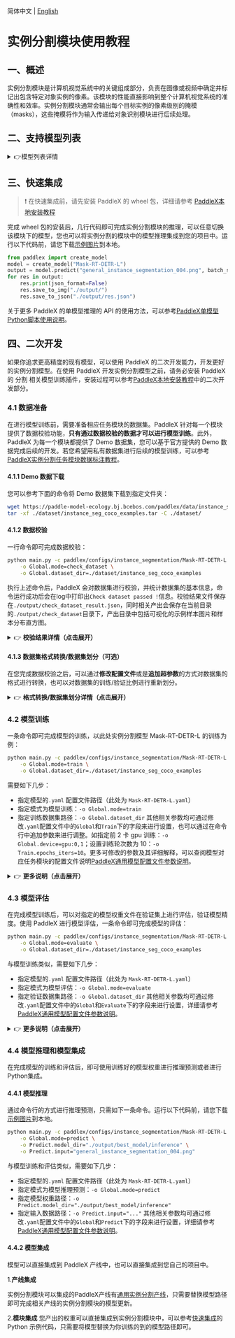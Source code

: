 简体中文 | [English](instance_segmentation_en.md)

# 实例分割模块使用教程

## 一、概述
实例分割模块是计算机视觉系统中的关键组成部分，负责在图像或视频中确定并标记出包含特定对象实例的像素。该模块的性能直接影响到整个计算机视觉系统的准确性和效率。实例分割模块通常会输出每个目标实例的像素级别的掩模（masks），这些掩模将作为输入传递给对象识别模块进行后续处理。

## 二、支持模型列表

<details>
   <summary> 👉模型列表详情</summary>


<table>
    <tr>
        <th>模型</th>
        <th>Mask AP</th>
        <th>GPU推理耗时（ms）</th>
        <th>CPU推理耗时 (ms)</th>
        <th>模型存储大小（M）</th>
        <th>介绍</th>
    </tr>
    <tr>
        <td>Cascade-MaskRCNN-ResNet50-FPN</td>
        <td>36.3</td>
        <td >-</td>
        <td >-</td>
        <td>254.8 M</td>
        <td rowspan="2">Cascade-MaskRCNN 是一种改进的Mask RCNN实例分割模型，通过级联多个检测器，利用不同IOU阈值优化分割结果，解决检测与推理阶段的mismatch问题，提高了实例分割的准确性。</td>
    </tr>
    <tr>
        <td>Cascade-MaskRCNN-ResNet50-vd-SSLDv2-FPN</td>
        <td>39.1</td>
        <td >-</td>
        <td >-</td>
        <td>254.7 M</td>
    </tr>
    <tr>
        <td>Mask-RT-DETR-H</td>
        <td>50.6</td>
        <td>132.693</td>
        <td>4896.17</td>
        <td>449.9 M</td>
        <td rowspan="5">Mask-RT-DETR 是一种基于RT-DETR的实例分割模型，通过采用最优性能的更好的PP-HGNetV2作为骨干网络，构建了MaskHybridEncoder编码器，引入了IOU-aware Query Selection 技术，使其在相同推理耗时上取得了SOTA实例分割精度。</td>
    </tr>
    <tr>
        <td>Mask-RT-DETR-L</td>
        <td>45.7</td>
        <td>46.5059</td>
        <td>2575.92</td>
        <td>113.6 M</td>
    </tr>
    <tr>
        <td>Mask-RT-DETR-M</td>
        <td>42.7</td>
        <td>36.8329</td>
        <td>-</td>
        <td>66.6 M</td>
    </tr>
    <tr>
        <td>Mask-RT-DETR-S</td>
        <td>41.0</td>
        <td>33.5007</td>
        <td>-</td>
        <td>51.8 M</td>
    </tr>
    <tr>
        <td>Mask-RT-DETR-X</td>
        <td>47.5</td>
        <td>75.755</td>
        <td>3358.04</td>
        <td>237.5 M</td>
    </tr>
    <tr>
        <td>MaskRCNN-ResNet50-FPN</td>
        <td>35.6</td>
        <td>-</td>
        <td>-</td>
        <td>157.5 M</td>
        <td rowspan="6">Mask R-CNN是由华盛顿首例即现投影卡的一个全任务深度学习模型，能够在一个模型中完成图片实例的分类和定位，并结合图像级的遮罩（Mask）来完成分割任务。</td>
    </tr>
    <tr>
        <td>MaskRCNN-ResNet50-vd-FPN</td>
        <td>36.4</td>
        <td>-</td>
        <td>-</td>
        <td>157.5 M</td>
    </tr>
    <tr>
        <td>MaskRCNN-ResNet50</td>
        <td>32.8</td>
        <td>-</td>
        <td>-</td>
        <td>128.7 M</td>
    </tr>
    <tr>
        <td>MaskRCNN-ResNet101-FPN</td>
        <td>36.6</td>
        <td>-</td>
        <td>-</td>
        <td>225.4 M</td>
    </tr>
    <tr>
        <td>MaskRCNN-ResNet101-vd-FPN</td>
        <td>38.1</td>
        <td>-</td>
        <td>-</td>
        <td>225.1 M</td>
    </tr>
    <tr>
        <td>MaskRCNN-ResNeXt101-vd-FPN</td>
        <td>39.5</td>
        <td>-</td>
        <td>-</td>
        <td>370.0 M</td>
        <td></td>
    </tr>
    <tr>
        <td>PP-YOLOE_seg-S</td>
        <td>32.5</td>
        <td>-</td>
        <td>-</td>
        <td>31.5 M</td>
        <td>PP-YOLOE_seg 是一种基于PP-YOLOE的实例分割模型。该模型沿用了PP-YOLOE的backbone和head，通过设计PP-YOLOE实例分割头，大幅提升了实例分割的性能和推理速度。</td>
    </tr>
    <tr>
        <td>SOLOv2</td>
        <td>35.5</td>
        <td>-</td>
        <td>-</td>
        <td>179.1 M</td>
        <td> Solov2是一种按位置分割物体的实时实例分割算法。该模型是SOLO的改进版本，通过引入掩码学习和掩码NMS，实现了精度和速度上取得良好平衡。</td>
    </tr>
</table>


**注：以上精度指标为[COCO2017](https://cocodataset.org/#home)验证集 Mask AP。所有模型 GPU 推理耗时基于 NVIDIA Tesla T4 机器，精度类型为 FP32， CPU 推理速度基于 Intel(R) Xeon(R) Gold 5117 CPU @ 2.00GHz，线程数为8，精度类型为 FP32。**

</details>

## 三、快速集成
> ❗ 在快速集成前，请先安装 PaddleX 的 wheel 包，详细请参考 [PaddleX本地安装教程](../../../installation/installation.md)

完成 wheel 包的安装后，几行代码即可完成实例分割模块的推理，可以任意切换该模块下的模型，您也可以将实例分割的模块中的模型推理集成到您的项目中。运行以下代码前，请您下载[示例图片](https://paddle-model-ecology.bj.bcebos.com/paddlex/imgs/demo_image/general_instance_segmentation_004.png)到本地。

```python
from paddlex import create_model
model = create_model("Mask-RT-DETR-L")
output = model.predict("general_instance_segmentation_004.png", batch_size=1)
for res in output:
    res.print(json_format=False)
    res.save_to_img("./output/")
    res.save_to_json("./output/res.json")
```

关于更多 PaddleX 的单模型推理的 API 的使用方法，可以参考[PaddleX单模型Python脚本使用说明](../../instructions/model_python_API.md)。

## 四、二次开发
如果你追求更高精度的现有模型，可以使用 PaddleX 的二次开发能力，开发更好的实例分割模型。在使用 PaddleX 开发实例分割模型之前，请务必安装 PaddleX 的 分割 相关模型训练插件，安装过程可以参考[PaddleX本地安装教程](../../../installation/installation.md)中的二次开发部分。

### 4.1 数据准备
在进行模型训练前，需要准备相应任务模块的数据集。PaddleX 针对每一个模块提供了数据校验功能，**只有通过数据校验的数据才可以进行模型训练**。此外，PaddleX 为每一个模块都提供了 Demo 数据集，您可以基于官方提供的 Demo 数据完成后续的开发。若您希望用私有数据集进行后续的模型训练，可以参考[PaddleX实例分割任务模块数据标注教程](../../../data_annotations/cv_modules/instance_segmentation.md)。

#### 4.1.1 Demo 数据下载
您可以参考下面的命令将 Demo 数据集下载到指定文件夹：

```bash
wget https://paddle-model-ecology.bj.bcebos.com/paddlex/data/instance_seg_coco_examples.tar -P ./dataset
tar -xf ./dataset/instance_seg_coco_examples.tar -C ./dataset/
```
#### 4.1.2 数据校验
一行命令即可完成数据校验：

```bash
python main.py -c paddlex/configs/instance_segmentation/Mask-RT-DETR-L.yaml \
    -o Global.mode=check_dataset \
    -o Global.dataset_dir=./dataset/instance_seg_coco_examples
```
执行上述命令后，PaddleX 会对数据集进行校验，并统计数据集的基本信息，命令运行成功后会在log中打印出`Check dataset passed !`信息。校验结果文件保存在`./output/check_dataset_result.json`，同时相关产出会保存在当前目录的`./output/check_dataset`目录下，产出目录中包括可视化的示例样本图片和样本分布直方图。

<details>
  <summary>👉 <b>校验结果详情（点击展开）</b></summary>


校验结果文件具体内容为：

```bash
{
  "done_flag": true,
  "check_pass": true,
  "attributes": {
    "num_classes": 2,
    "train_samples": 79,
    "train_sample_paths": [
      "check_dataset/demo_img/pexels-photo-634007.jpeg",
      "check_dataset/demo_img/pexels-photo-59576.png"
    ],
    "val_samples": 19,
    "val_sample_paths": [
      "check_dataset/demo_img/peasant-farmer-farmer-romania-botiza-47862.jpeg",
      "check_dataset/demo_img/pexels-photo-715546.png"
    ]
  },
  "analysis": {
    "histogram": "check_dataset/histogram.png"
  },
  "dataset_path": "./dataset/instance_seg_coco_examples",
  "show_type": "image",
  "dataset_type": "COCOInstSegDataset"
}
```
上述校验结果中，check_pass 为 True 表示数据集格式符合要求，其他部分指标的说明如下：

* `attributes.num_classes`：该数据集类别数为 2；
* `attributes.train_samples`：该数据集训练集样本数量为 79；
* `attributes.val_samples`：该数据集验证集样本数量为 19；
* `attributes.train_sample_paths`：该数据集训练集样本可视化图片相对路径列表；
* `attributes.val_sample_paths`：该数据集验证集样本可视化图片相对路径列表；
另外，数据集校验还对数据集中所有类别的样本数量分布情况进行了分析，并绘制了分布直方图（histogram.png）：

![](https://raw.githubusercontent.com/cuicheng01/PaddleX_doc_images/main/images/modules/instanceseg/01.png)
</details>

#### 4.1.3 数据集格式转换/数据集划分（可选）
在您完成数据校验之后，可以通过**修改配置文件**或是**追加超参数**的方式对数据集的格式进行转换，也可以对数据集的训练/验证比例进行重新划分。

<details>
  <summary>👉 <b>格式转换/数据集划分详情（点击展开）</b></summary>


**（1）数据集格式转换**

实例分割任务支持`LabelMe`格式转换为`COCO`格式，数据集格式转换的参数可以通过修改配置文件中 `CheckDataset` 下的字段进行设置，配置文件中部分参数的示例说明如下：

* `CheckDataset`:
  * `convert`:
    * `enable`: 是否进行数据集格式转换，为`True`时进行数据集格式转换，默认为`False`;
    * `src_dataset_type`: 如果进行数据集格式转换，则需设置源数据集格式，数据可选源格式为`LabelMe`；
例如，您想将`LabelMe`的数据集转换为 `COCO`格式，则需将配置文件修改为：

```bash
cd /path/to/paddlex
wget https://paddle-model-ecology.bj.bcebos.com/paddlex/data/instance_seg_labelme_examples.tar -P ./dataset
tar -xf ./dataset/instance_seg_labelme_examples.tar -C ./dataset/
```
```bash
......
CheckDataset:
  ......
  convert:
    enable: True
    src_dataset_type: LabelMe
  ......
```
随后执行命令：

```bash
python main.py -c paddlex/configs/instance_segmentation/Mask-RT-DETR-L.yaml\
    -o Global.mode=check_dataset \
    -o Global.dataset_dir=./dataset/instance_seg_labelme_examples
```
数据转换执行之后，原有标注文件会被在原路径下重命名为 `xxx.bak`。

以上参数同样支持通过追加命令行参数的方式进行设置:

```bash
python main.py -c paddlex/configs/instance_segmentation/Mask-RT-DETR-L.yaml\
    -o Global.mode=check_dataset \
    -o Global.dataset_dir=./dataset/instance_seg_labelme_examples \
    -o CheckDataset.convert.enable=True \
    -o CheckDataset.convert.src_dataset_type=LabelMe
```
**（2）数据集划分**

数据集划分的参数可以通过修改配置文件中 `CheckDataset` 下的字段进行设置，配置文件中部分参数的示例说明如下：

* `CheckDataset`:
  * `split`:
    * `enable`: 是否进行重新划分数据集，为 `True` 时进行数据集格式转换，默认为 `False`；
    * `train_percent`: 如果重新划分数据集，则需要设置训练集的百分比，类型为0-100之间的任意整数，需要保证和 `val_percent` 值加和为100；


例如，您想重新划分数据集为 训练集占比90%、验证集占比10%，则需将配置文件修改为：

```bash
......
CheckDataset:
  ......
  split:
    enable: True
    train_percent: 90
    val_percent: 10
  ......
```
随后执行命令：

```bash
python main.py -c paddlex/configs/instance_segmentation/Mask-RT-DETR-L.yaml \
    -o Global.mode=check_dataset \
    -o Global.dataset_dir=./dataset/instance_seg_labelme_examples
```
数据划分执行之后，原有标注文件会被在原路径下重命名为 `xxx.bak`。

以上参数同样支持通过追加命令行参数的方式进行设置：

```bash
python main.py -c paddlex/configs/instance_segmentation/Mask-RT-DETR-L.yaml \
    -o Global.mode=check_dataset \
    -o Global.dataset_dir=./dataset/instance_seg_labelme_examples \
    -o CheckDataset.split.enable=True \
    -o CheckDataset.split.train_percent=90 \
    -o CheckDataset.split.val_percent=10
```
</details>

### 4.2 模型训练
一条命令即可完成模型的训练，以此处实例分割模型 Mask-RT-DETR-L 的训练为例：

```bash
python main.py -c paddlex/configs/instance_segmentation/Mask-RT-DETR-L.yaml \
    -o Global.mode=train \
    -o Global.dataset_dir=./dataset/instance_seg_coco_examples
```
需要如下几步：

* 指定模型的`.yaml` 配置文件路径（此处为 `Mask-RT-DETR-L.yaml`）
* 指定模式为模型训练：`-o Global.mode=train`
* 指定训练数据集路径：`-o Global.dataset_dir`
其他相关参数均可通过修改`.yaml`配置文件中的`Global`和`Train`下的字段来进行设置，也可以通过在命令行中追加参数来进行调整。如指定前 2 卡 gpu 训练：`-o Global.device=gpu:0,1`；设置训练轮次数为 10：`-o Train.epochs_iters=10`。更多可修改的参数及其详细解释，可以查阅模型对应任务模块的配置文件说明[PaddleX通用模型配置文件参数说明](../../instructions/config_parameters_common.md)。

<details>
  <summary>👉 <b>更多说明（点击展开）</b></summary>



* 模型训练过程中，PaddleX 会自动保存模型权重文件，默认为`output`，如需指定保存路径，可通过配置文件中 `-o Global.output` 字段进行设置。
* PaddleX 对您屏蔽了动态图权重和静态图权重的概念。在模型训练的过程中，会同时产出动态图和静态图的权重，在模型推理时，默认选择静态图权重推理。
* 训练其他模型时，需要的指定相应的配置文件，模型和配置的文件的对应关系，可以查阅[PaddleX模型列表（CPU/GPU）](../../../support_list/models_list.md)。
在完成模型训练后，所有产出保存在指定的输出目录（默认为`./output/`）下，通常有以下产出：

* `train_result.json`：训练结果记录文件，记录了训练任务是否正常完成，以及产出的权重指标、相关文件路径等；
* `train.log`：训练日志文件，记录了训练过程中的模型指标变化、loss 变化等；
* `config.yaml`：训练配置文件，记录了本次训练的超参数的配置；
* `.pdparams`、`.pdema`、`.pdopt.pdstate`、`.pdiparams`、`.pdmodel`：模型权重相关文件，包括网络参数、优化器、EMA、静态图网络参数、静态图网络结构等；
</details>

### **4.3 模型评估**
在完成模型训练后，可以对指定的模型权重文件在验证集上进行评估，验证模型精度。使用 PaddleX 进行模型评估，一条命令即可完成模型的评估：

```bash
python main.py -c paddlex/configs/instance_segmentation/Mask-RT-DETR-L.yaml \
    -o Global.mode=evaluate \
    -o Global.dataset_dir=./dataset/instance_seg_coco_examples
```
与模型训练类似，需要如下几步：

* 指定模型的`.yaml` 配置文件路径（此处为 `Mask-RT-DETR-L.yaml`）
* 指定模式为模型评估：`-o Global.mode=evaluate`
* 指定验证数据集路径：`-o Global.dataset_dir`
其他相关参数均可通过修改`.yaml`配置文件中的`Global`和`Evaluate`下的字段来进行设置，详细请参考[PaddleX通用模型配置文件参数说明](../../instructions/config_parameters_common.md)。

<details>
  <summary>👉 <b>更多说明（点击展开）</b></summary>


在模型评估时，需要指定模型权重文件路径，每个配置文件中都内置了默认的权重保存路径，如需要改变，只需要通过追加命令行参数的形式进行设置即可，如`-o Evaluate.weight_path=./output/best_model/best_model.pdparams`

在完成模型评估后，会产出`evaluate_result.json，其记录了`评估的结果，具体来说，记录了评估任务是否正常完成，以及模型的评估指标，包含 AP；

</details>

### **4.4 模型推理和模型集成**
在完成模型的训练和评估后，即可使用训练好的模型权重进行推理预测或者进行Python集成。

#### 4.4.1 模型推理
通过命令行的方式进行推理预测，只需如下一条命令。运行以下代码前，请您下载[示例图片](https://paddle-model-ecology.bj.bcebos.com/paddlex/imgs/demo_image/general_instance_segmentation_004.png)到本地。

```bash
python main.py -c paddlex/configs/instance_segmentation/Mask-RT-DETR-L.yaml \
    -o Global.mode=predict \
    -o Predict.model_dir="./output/best_model/inference" \
    -o Predict.input="general_instance_segmentation_004.png"
```
与模型训练和评估类似，需要如下几步：

* 指定模型的`.yaml` 配置文件路径（此处为 `Mask-RT-DETR-L.yaml`）
* 指定模式为模型推理预测：`-o Global.mode=predict`
* 指定模型权重路径：`-o Predict.model_dir="./output/best_model/inference"`
* 指定输入数据路径：`-o Predict.input="..."`
其他相关参数均可通过修改`.yaml`配置文件中的`Global`和`Predict`下的字段来进行设置，详细请参考[PaddleX通用模型配置文件参数说明](../../instructions/config_parameters_common.md)。

#### 4.4.2 模型集成
模型可以直接集成到 PaddleX 产线中，也可以直接集成到您自己的项目中。

1.**产线集成**

实例分割模块可以集成的PaddleX产线有[通用实例分割产线](../../../pipeline_usage/tutorials/cv_pipelines/instance_segmentation.md)，只需要替换模型路径即可完成相关产线的实例分割模块的模型更新。

2.**模块集成**
您产出的权重可以直接集成到实例分割模块中，可以参考[快速集成](#三快速集成)的 Python 示例代码，只需要将模型替换为你训练的到的模型路径即可。
